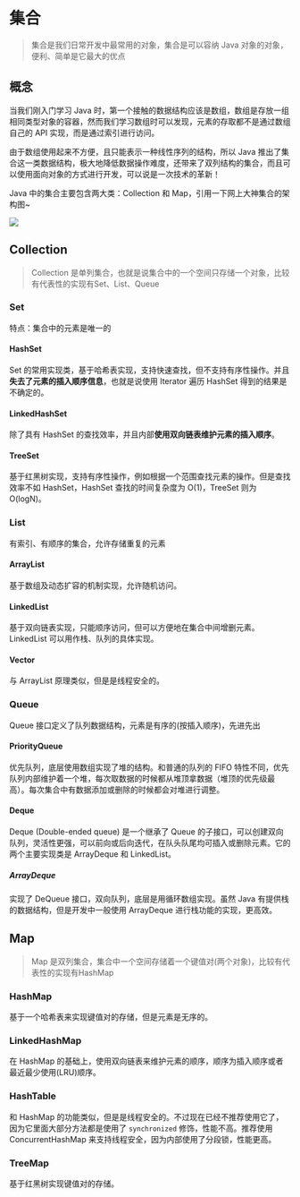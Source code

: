 # 集合

> 集合是我们日常开发中最常用的对象，集合是可以容纳 Java 对象的对象，便利、简单是它最大的优点

## 概念

当我们刚入门学习 Java 时，第一个接触的数据结构应该是数组，数组是存放一组相同类型对象的容器，然而我们学习数组时可以发现，元素的存取都不是通过数组自己的 API 实现，而是通过索引进行访问。

由于数组使用起来不方便，且只能表示一种线性序列的结构，所以 Java 推出了集合这一类数据结构，极大地降低数据操作难度，还带来了双列结构的集合，而且可以使用面向对象的方式进行开发，可以说是一次技术的革新！

Java 中的集合主要包含两大类：Collection 和 Map，引用一下网上大神集合的架构图~

![](https://gitee.com/ngwingbun/picgo-image/raw/master/images/20220312194155.png)

## Collection

> Collection 是单列集合，也就是说集合中的一个空间只存储一个对象，比较有代表性的实现有Set、List、Queue

### Set

特点：集合中的元素是唯一的

#### HashSet

Set 的常用实现类，基于哈希表实现，支持快速查找，但不支持有序性操作。并且**失去了元素的插入顺序信息**，也就是说使用 Iterator 遍历 HashSet 得到的结果是不确定的。

#### LinkedHashSet

除了具有 HashSet 的查找效率，并且内部**使用双向链表维护元素的插入顺序**。

#### TreeSet

基于红黑树实现，支持有序性操作，例如根据一个范围查找元素的操作。但是查找效率不如 HashSet，HashSet 查找的时间复杂度为 O(1)，TreeSet 则为 O(logN)。



### List

有索引、有顺序的集合，允许存储重复的元素

#### ArrayList

基于数组及动态扩容的机制实现，允许随机访问。

#### LinkedList

基于双向链表实现，只能顺序访问，但可以方便地在集合中间增删元素。LinkedList 可以用作栈、队列的具体实现。

#### Vector

与 ArrayList 原理类似，但是是线程安全的。



### Queue

Queue 接口定义了队列数据结构，元素是有序的(按插入顺序)，先进先出

#### PriorityQueue

优先队列，底层使用数组实现了堆的结构。和普通的队列的 FIFO 特性不同，优先队列内部维护着一个堆，每次取数据的时候都从堆顶拿数据（堆顶的优先级最高）。每次集合中有数据添加或删除的时候都会对堆进行调整。

#### Deque

Deque (Double-ended queue) 是一个继承了 Queue 的子接口，可以创建双向队列，灵活性更强，可以前向或后向迭代，在队头队尾均可插入或删除元素。它的两个主要实现类是 ArrayDeque 和 LinkedList。

##### ArrayDeque

实现了 DeQueue 接口，双向队列，底层是用循环数组实现。虽然 Java 有提供栈的数据结构，但是开发中一般使用 ArrayDeque 进行栈功能的实现，更高效。



## Map

> Map 是双列集合，集合中一个空间存储着一个键值对(两个对象)，比较有代表性的实现有HashMap

### HashMap

基于一个哈希表来实现键值对的存储，但是元素是无序的。

### LinkedHashMap

在 HashMap 的基础上，使用双向链表来维护元素的顺序，顺序为插入顺序或者最近最少使用(LRU)顺序。

### HashTable

和 HashMap 的功能类似，但是是线程安全的。不过现在已经不推荐使用它了，因为它里面大部分方法都是使用了 `synchronized` 修饰，性能不高。推荐使用 ConcurrentHashMap 来支持线程安全，因为内部使用了分段锁，性能更高。

### TreeMap

基于红黑树实现键值对的存储。